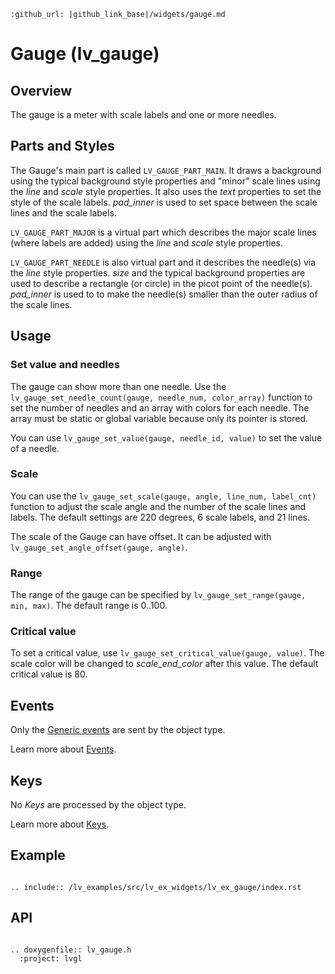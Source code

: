 ```eval_rst
:github_url: |github_link_base|/widgets/gauge.md
```
# Gauge (lv_gauge)

## Overview
The gauge is a meter with scale labels and one or more needles.

## Parts and Styles
The Gauge's main part is called `LV_GAUGE_PART_MAIN`. It draws a background using the typical background style properties and "minor" scale lines using the *line* and *scale* style properties.
It also uses the *text* properties to set the style of the scale labels. *pad_inner* is used to set space between the scale lines and the scale labels. 

`LV_GAUGE_PART_MAJOR` is a virtual part which describes the  major scale lines (where labels are added) using the *line* and *scale* style properties.

`LV_GAUGE_PART_NEEDLE` is also virtual part and it describes the needle(s) via the *line* style properties. 
*size* and the typical background properties are used to describe a rectangle (or circle) in the picot point of the needle(s).
*pad_inner* is used to to make the needle(s) smaller than the outer radius of the scale lines.

## Usage

### Set value and needles
The gauge can show more than one needle.
Use the `lv_gauge_set_needle_count(gauge, needle_num, color_array)` function to set the number of needles and an array with colors for each needle. 
The array must be static or global variable because only its pointer is stored.

You can use `lv_gauge_set_value(gauge, needle_id, value)` to set the value of a needle.


### Scale
You can use the `lv_gauge_set_scale(gauge, angle, line_num, label_cnt)` function to adjust the scale angle and the number of the scale lines and labels.
The default settings are 220 degrees, 6 scale labels, and 21 lines.

The scale of the Gauge can have offset. It can be adjusted with `lv_gauge_set_angle_offset(gauge, angle)`.

### Range
The range of the gauge can be specified by `lv_gauge_set_range(gauge, min, max)`. The default range is 0..100.

### Critical value
To set a critical value, use `lv_gauge_set_critical_value(gauge, value)`. The scale color will be changed to *scale_end_color* after this value. The default critical value is 80.

## Events
Only the [Generic events](/overview/event.html#generic-events) are sent by the object type.

Learn more about [Events](/overview/event).

## Keys
No *Keys* are processed by the object type.

Learn more about [Keys](/overview/indev).

## Example

```eval_rst

.. include:: /lv_examples/src/lv_ex_widgets/lv_ex_gauge/index.rst

```
## API

```eval_rst

.. doxygenfile:: lv_gauge.h
  :project: lvgl

```

